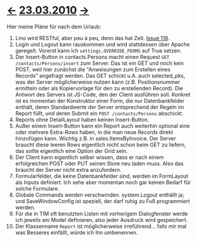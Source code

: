 # [←](20100322.md) [23.03.2010](20100323.md) [→](20100329.md) #

Hier meine Pläne für nach dem Urlaub:
  1. Lino wird RESTful, aber peu à peu, denn das hat Zeit. [Issue 118](https://code.google.com/p/lino/issues/detail?id=118).
  1. Login und Logout kann rauskommen und wird stattdessen über Apache geregelt. Vorerst kann ich `settings.OVERRIDE_PERMS` auf True setzen.
  1. Der Insert-Button in contacts.Persons macht einen Request `GET /contacts/Persons/insert` zum Server. Das ist ein GET und noch kein POST, weil hier zunächst die "Anweisungen zum Erstellen eines Records" angefragt werden. Das GET schickt u.A. auch selected\_pks, was der Server möglicherweise nutzen kann (z.B. Positionsnummer ermitteln oder als Kopiervorlage für den zu erstellenden Record). Die Antwort des Servers ist JS-Code, den der Client ausführen soll. Konkret ist es momentan der Konstruktor einer Form, die nur Datenbankfelder enthält, deren Standardwerte der Server entsprechend der Regeln im Report füllt, und deren Submit ein `POST /contacts/Persons` abschickt.
  1. Reports ohne DetailLayout haben keinen Insert-Button.
  1. Außer einem Insert-Button kann ein Report auch weiterhin optional eine oder mehrere Extra-Rows haben, in die man neue Records direkt hinzufügen kann. Wichtig z.B. in sales.ItemsByInvoice. Der Server braucht diese leeren Rows eigentlich nicht schon beim GET zu liefern, das sollte eigentlich eine Option der Grid sein.
  1. Der Client kann eigentlich selber wissen, dass er nach einem erfolgreichen POST oder PUT seinen Store neu laden muss. Also das braucht der Server nicht extra anzufordern.
  1. Formularfelder, die keine Datenbankfelder sind, werden im FormLayout als Inputs definiert. Ich sehe aber momentan noch gar keinen Bedarf für solche Formulare.
  1. Globale Commands werden verschwinden. system.Logout enthällt ja; und SaveWindowConfig ist speziell, der darf ruhig zu Fuß programmiert werden.
  1. Für die in TIM oft benutzten Listen mit vorherigem Dialogfenster werde ich jeweils ein Model definieren, also jeder Ausdruck wird gespeichert.
  1. Der Klassenname `Report` ist möglicherweise irreführend... falls mir mal was Besseres einfällt, würde ich ihn umbenennen.